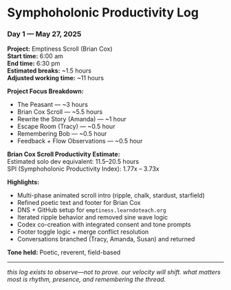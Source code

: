 # Symphoholonic Productivity Log

### Day 1 — May 27, 2025

**Project:** Emptiness Scroll (Brian Cox)  
**Start time:** 6:00 am  
**End time:** 6:30 pm  
**Estimated breaks:** ~1.5 hours  
**Adjusted working time:** ~11 hours

**Project Focus Breakdown:**
- The Peasant — ~3 hours
- Brian Cox Scroll — ~5.5 hours
- Rewrite the Story (Amanda) — ~1 hour
- Escape Room (Tracy) — ~0.5 hour
- Remembering Bob — ~0.5 hour
- Feedback + Flow Observations — ~0.5 hour

**Brian Cox Scroll Productivity Estimate:**  
Estimated solo dev equivalent: 11.5–20.5 hours  
SPI (Symphoholonic Productivity Index): 1.77x – 3.73x

**Highlights:**
- Multi-phase animated scroll intro (ripple, chalk, stardust, starfield)
- Refined poetic text and footer for Brian Cox
- DNS + GitHub setup for `emptiness.learndoteach.org`
- Iterated ripple behavior and removed sine wave logic
- Codex co-creation with integrated consent and tone prompts
- Footer toggle logic + merge conflict resolution
- Conversations branched (Tracy, Amanda, Susan) and returned

**Tone held:** Poetic, reverent, field-based

---

*this log exists to observe—not to prove. our velocity will shift. what matters most is rhythm, presence, and remembering the thread.*
